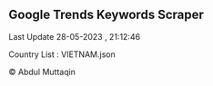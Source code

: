 

## Google Trends Keywords Scraper 
 
Last Update 28-05-2023 , 21:12:46

Country List :
VIETNAM.json



© Abdul Muttaqin 
